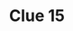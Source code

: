 ---
layout: "clue"
page_title: "Kepler Scavenger Hunt"
logo_location: "../../../../assets/files/logos/logo.png"
title: "Clue 15"
clueID: 15
---